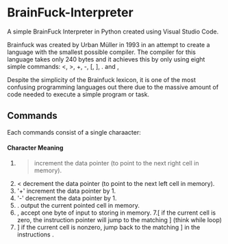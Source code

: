 <h1>BrainFuck-Interpreter</h1>
<p>A simple BrainFuck Interpreter in Python created using Visual Studio Code.</p>


<p>Brainfuck was created by Urban Müller in 1993 in an attempt to create a language 
with the smallest possible compiler. The compiler for this language takes only 240 bytes 
and it achieves this by only using eight simple commands: <, >, +, -, [, ], . and ,
</p>
Despite the simplicity of the Brainfuck lexicon, it is one of the most confusing programming 
languages out there due to the massive amount of code needed to execute a simple 
program or task.

<h2>Commands</h2>

Each commands consist of a single charaacter:

#### Character Meaning

1. > increment the data pointer (to point to the next right cell in memory).
2. < decrement the data pointer (to point to the next left cell in memory).
3. '+' increment the data pointer by 1.
4. '-' decrement the data pointer by 1.
5. . output the current pointed cell in memory.
6. , accept one byte of input to storing in memory.
7.[  if the current cell is zero, the instruction pointer will jump to the matching ] (think while loop)
8. ] if the current cell is nonzero, jump back to the matching ] in the instructions .
